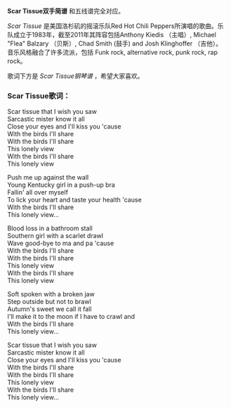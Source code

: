 

**Scar Tissue双手简谱** 和五线谱完全对应。

_Scar Tissue_ 是美国洛杉矶的摇滚乐队Red Hot Chili
Peppers所演唱的歌曲。乐队成立于1983年，截至2011年其阵容包括Anthony Kiedis （主唱）, Michael "Flea"
Balzary （贝斯）, Chad Smith (鼓手) and Josh Klinghoffer （吉他）。 音乐风格融合了许多流派，包括 Funk
rock, alternative rock, punk rock, rap rock。

歌词下方是 _Scar Tissue钢琴谱_ ，希望大家喜欢。

### Scar Tissue歌词：

Scar tissue that I wish you saw  
Sarcastic mister know it all  
Close your eyes and I'll kiss you 'cause  
With the birds I'll share  
With the birds I'll share  
This lonely view  
With the birds I'll share  
This lonely view

Push me up against the wall  
Young Kentucky girl in a push-up bra  
Fallin' all over myself  
To lick your heart and taste your health 'cause  
With the birds I'll share  
This lonely view...

Blood loss in a bathroom stall  
Southern girl with a scarlet drawl  
Wave good-bye to ma and pa 'cause  
With the birds I'll share  
With the birds I'll share  
This lonely view  
With the birds I'll share  
This lonely view

Soft spoken with a broken jaw  
Step outside but not to brawl  
Autumn's sweet we call it fall  
I'll make it to the moon if I have to crawl and  
With the birds I'll share  
This lonely view...

Scar tissue that I wish you saw  
Sarcastic mister know it all  
Close your eyes and I'll kiss you 'cause  
With the birds I'll share  
With the birds I'll share  
This lonely view  
With the birds I'll share  
This lonely view...

